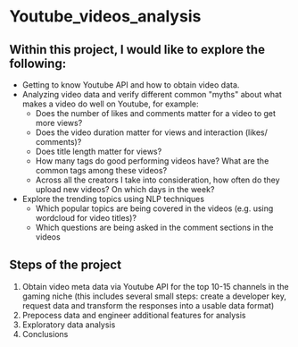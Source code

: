 # Youtube_videos_analysis

## Within this project, I would like to explore the following:

- Getting to know Youtube API and how to obtain video data.
- Analyzing video data and verify different common "myths" about what makes a video do well on Youtube, for example:
  + Does the number of likes and comments matter for a video to get more views?
  + Does the video duration matter for views and interaction (likes/ comments)?
  + Does title length matter for views?
  + How many tags do good performing videos have? What are the common tags among these videos?
  + Across all the creators I take into consideration, how often do they upload new videos? On which days in the week?
- Explore the trending topics using NLP techniques
  + Which popular topics are being covered in the videos (e.g. using wordcloud for video titles)?
  + Which questions are being asked in the comment sections in the videos

## Steps of the project

1. Obtain video meta data via Youtube API for the top 10-15 channels in the gaming niche (this includes several small steps: create a developer key, request data and transform the responses into a usable data format)
2. Prepocess data and engineer additional features for analysis
3. Exploratory data analysis
4. Conclusions
